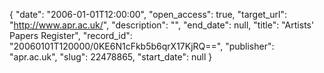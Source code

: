 {
  "date": "2006-01-01T12:00:00", 
  "open_access": true, 
  "target_url": "http://www.apr.ac.uk/", 
  "description": "", 
  "end_date": null, 
  "title": "Artists' Papers Register", 
  "record_id": "20060101T120000/0KE6N1cFkb5b6qrX17KjRQ==", 
  "publisher": "apr.ac.uk", 
  "slug": 22478865, 
  "start_date": null
}

